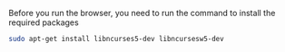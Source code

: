 Before you run the browser, you need to run the command to install the required packages
```bash
sudo apt-get install libncurses5-dev libncursesw5-dev
```
